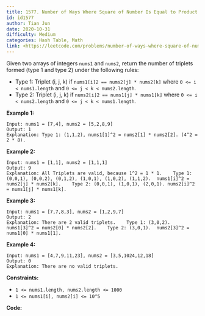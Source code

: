 ```yaml
---
title: 1577. Number of Ways Where Square of Number Is Equal to Product of Two Numbers
id: id1577
author: Tian Jun
date: 2020-10-31
difficulty: Medium
categories: Hash Table, Math
link: <https://leetcode.com/problems/number-of-ways-where-square-of-number-is-equal-to-product-of-two-numbers/description/>
---
```


Given two arrays of integers `nums1` and `nums2`, return the number of
triplets formed (type 1 and type 2) under the following rules:

  * Type 1: Triplet (i, j, k) if `nums1[i]2 == nums2[j] * nums2[k]` where `0 <= i < nums1.length` and `0 <= j < k < nums2.length`.
  * Type 2: Triplet (i, j, k) if `nums2[i]2 == nums1[j] * nums1[k]` where `0 <= i < nums2.length` and `0 <= j < k < nums1.length`.



**Example 1:**
            
	Input: nums1 = [7,4], nums2 = [5,2,8,9]    
	Output: 1    
	Explanation: Type 1: (1,1,2), nums1[1]^2 = nums2[1] * nums2[2]. (4^2 = 2 * 8).     

**Example 2:**
            
	Input: nums1 = [1,1], nums2 = [1,1,1]    
	Output: 9    
	Explanation: All Triplets are valid, because 1^2 = 1 * 1.    Type 1: (0,0,1), (0,0,2), (0,1,2), (1,0,1), (1,0,2), (1,1,2).  nums1[i]^2 = nums2[j] * nums2[k].    Type 2: (0,0,1), (1,0,1), (2,0,1). nums2[i]^2 = nums1[j] * nums1[k].    

**Example 3:**
            
	Input: nums1 = [7,7,8,3], nums2 = [1,2,9,7]    
	Output: 2    
	Explanation: There are 2 valid triplets.    Type 1: (3,0,2).  nums1[3]^2 = nums2[0] * nums2[2].    Type 2: (3,0,1).  nums2[3]^2 = nums1[0] * nums1[1].    

**Example 4:**
            
	Input: nums1 = [4,7,9,11,23], nums2 = [3,5,1024,12,18]    
	Output: 0    
	Explanation: There are no valid triplets.    



**Constraints:**

  * `1 <= nums1.length, nums2.length <= 1000`
  * `1 <= nums1[i], nums2[i] <= 10^5`


**Code:**
